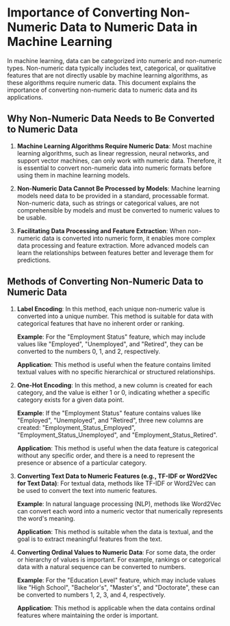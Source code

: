# Importance of Converting Non-Numeric Data to Numeric Data in Machine Learning

In machine learning, data can be categorized into numeric and non-numeric types. Non-numeric data typically includes text, categorical, or qualitative features that are not directly usable by machine learning algorithms, as these algorithms require numeric data. This document explains the importance of converting non-numeric data to numeric data and its applications.

## Why Non-Numeric Data Needs to Be Converted to Numeric Data
1. **Machine Learning Algorithms Require Numeric Data**: Most machine learning algorithms, such as linear regression, neural networks, and support vector machines, can only work with numeric data. Therefore, it is essential to convert non-numeric data into numeric formats before using them in machine learning models.

2. **Non-Numeric Data Cannot Be Processed by Models**: Machine learning models need data to be provided in a standard, processable format. Non-numeric data, such as strings or categorical values, are not comprehensible by models and must be converted to numeric values to be usable.

3. **Facilitating Data Processing and Feature Extraction**: When non-numeric data is converted into numeric form, it enables more complex data processing and feature extraction. More advanced models can learn the relationships between features better and leverage them for predictions.

## Methods of Converting Non-Numeric Data to Numeric Data
1. **Label Encoding**: In this method, each unique non-numeric value is converted into a unique number. This method is suitable for data with categorical features that have no inherent order or ranking.

   **Example**: For the "Employment Status" feature, which may include values like "Employed", "Unemployed", and "Retired", they can be converted to the numbers 0, 1, and 2, respectively.

   **Application**: This method is useful when the feature contains limited textual values with no specific hierarchical or structured relationships.

2. **One-Hot Encoding**: In this method, a new column is created for each category, and the value is either 1 or 0, indicating whether a specific category exists for a given data point.

   **Example**: If the "Employment Status" feature contains values like "Employed", "Unemployed", and "Retired", three new columns are created: "Employment_Status_Employed", "Employment_Status_Unemployed", and "Employment_Status_Retired".

   **Application**: This method is useful when the data feature is categorical without any specific order, and there is a need to represent the presence or absence of a particular category.

3. **Converting Text Data to Numeric Features (e.g., TF-IDF or Word2Vec for Text Data)**: For textual data, methods like TF-IDF or Word2Vec can be used to convert the text into numeric features.

   **Example**: In natural language processing (NLP), methods like Word2Vec can convert each word into a numeric vector that numerically represents the word's meaning.

   **Application**: This method is suitable when the data is textual, and the goal is to extract meaningful features from the text.

4. **Converting Ordinal Values to Numeric Data**: For some data, the order or hierarchy of values is important. For example, rankings or categorical data with a natural sequence can be converted to numbers.

   **Example**: For the "Education Level" feature, which may include values like "High School", "Bachelor's", "Master's", and "Doctorate", these can be converted to numbers 1, 2, 3, and 4, respectively.

   **Application**: This method is applicable when the data contains ordinal features where maintaining the order is important.
